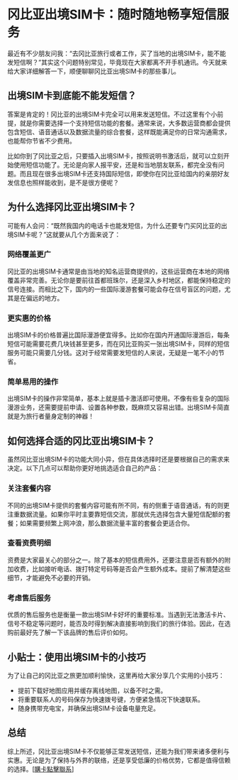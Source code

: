 # 冈比亚出境SIM卡：随时随地畅享短信服务

最近有不少朋友问我：“去冈比亚旅行或者工作，买了当地的出境SIM卡，能不能发短信啊？”其实这个问题特别常见，毕竟现在大家都离不开手机通讯。今天就来给大家详细解答一下，顺便聊聊冈比亚出境SIM卡的那些事儿。

## 出境SIM卡到底能不能发短信？

答案是肯定的！冈比亚的出境SIM卡完全可以用来发送短信。不过这里有个小前提，就是你需要选择一个支持短信功能的套餐。通常来说，大多数运营商都会提供包含短信、语音通话以及数据流量的综合套餐，这样既能满足你的日常沟通需求，也能帮你节省不少费用。

比如你到了冈比亚之后，只要插入出境SIM卡，按照说明书激活后，就可以立刻开始使用短信功能了。无论是向家人报平安，还是和当地朋友联系，都完全没有问题。而且现在很多出境SIM卡还支持国际短信，即使你在冈比亚给国内的亲朋好友发信息也照样能收到，是不是很方便呢？

## 为什么选择冈比亚出境SIM卡？

可能有人会问：“既然我国内的电话卡也能发短信，为什么还要专门买冈比亚的出境SIM卡呢？”这就要从几个方面来说了：

### 网络覆盖更广

冈比亚的出境SIM卡通常是由当地的知名运营商提供的，这些运营商在本地的网络覆盖非常完善。无论你是要前往首都班珠尔，还是深入乡村地区，都能保持稳定的信号连接。而相比之下，国内的一些国际漫游套餐可能会存在信号盲区的问题，尤其是在偏远的地方。

### 更实惠的价格

出境SIM卡的价格普遍比国际漫游便宜得多。比如你在国内开通国际漫游后，每条短信可能需要花费几块钱甚至更多，而在冈比亚购买一张出境SIM卡，同样的短信服务可能只需要几分钱。这对于经常需要发短信的人来说，无疑是一笔不小的节省。

### 简单易用的操作

出境SIM卡的操作非常简单，基本上就是插卡激活即可使用。不像有些复杂的国际漫游业务，还需要提前申请、设置各种参数，既麻烦又容易出错。出境SIM卡简直就是为旅行者量身定制的神器！

## 如何选择合适的冈比亚出境SIM卡？

虽然冈比亚出境SIM卡的功能大同小异，但在具体选择时还是要根据自己的需求来决定。以下几点可以帮助你更好地挑选适合自己的产品：

### 关注套餐内容

不同的出境SIM卡提供的套餐内容可能有所不同，有的侧重于语音通话，有的则更注重数据流量。如果你平时主要靠短信交流，那就优先选择包含大量短信配额的套餐；如果需要频繁上网冲浪，那么数据流量丰富的套餐会更适合你。

### 查看资费明细

资费是大家最关心的部分之一。除了基本的短信费用外，还要注意是否有额外的附加收费，比如接听电话、拨打特定号码等是否会产生额外成本。提前了解清楚这些细节，才能避免不必要的开销。

### 考虑售后服务

优质的售后服务也是衡量一款出境SIM卡好坏的重要标准。当遇到无法激活卡片、信号不稳定等问题时，能否及时得到解决直接影响到我们的旅行体验。因此，在选购前最好先了解一下该品牌的售后评价如何。

## 小贴士：使用出境SIM卡的小技巧

为了让自己的冈比亚之旅更加顺利愉快，这里再给大家分享几个实用的小技巧：

- 提前下载好地图应用并缓存离线地图，以备不时之需。
- 将重要联系人的号码保存为快速拨号键，方便紧急情况下快速联系。
- 随身携带充电宝，并确保出境SIM卡设备电量充足。

## 总结

综上所述，冈比亚出境SIM卡不仅能够正常发送短信，还能为我们带来诸多便利与实惠。无论是为了保持与外界的联络，还是享受低廉的价格优势，它都是值得信赖的选择。[[購卡點擊聯系](https://t.me/s/esim1088)]
